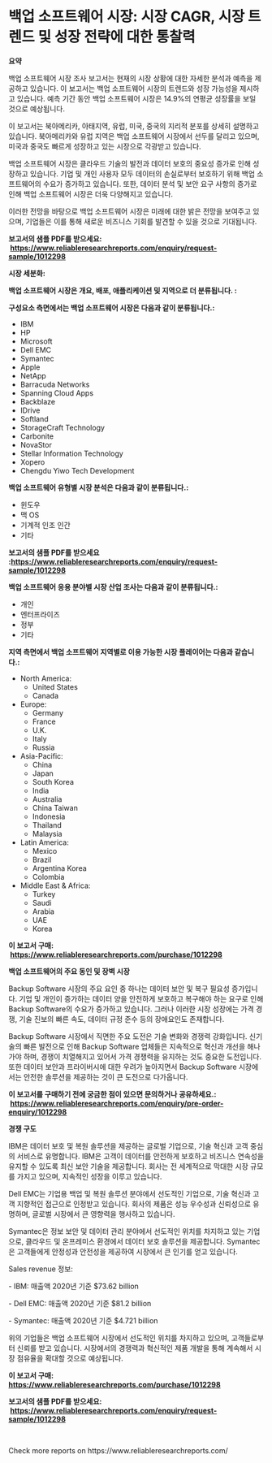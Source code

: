 <p><h1>백업 소프트웨어 시장: 시장 CAGR, 시장 트렌드 및 성장 전략에 대한 통찰력</h1></p><p><strong>요약</strong></p>
<p><p>백업 소프트웨어 시장 조사 보고서는 현재의 시장 상황에 대한 자세한 분석과 예측을 제공하고 있습니다. 이 보고서는 백업 소프트웨어 시장의 트렌드와 성장 가능성을 제시하고 있습니다. 예측 기간 동안 백업 소프트웨어 시장은 14.9%의 연평균 성장률을 보일 것으로 예상됩니다.</p><p>이 보고서는 북아메리카, 아태지역, 유럽, 미국, 중국의 지리적 분포를 상세히 설명하고 있습니다. 북아메리카와 유럽 지역은 백업 소프트웨어 시장에서 선두를 달리고 있으며, 미국과 중국도 빠르게 성장하고 있는 시장으로 각광받고 있습니다.</p><p>백업 소프트웨어 시장은 클라우드 기술의 발전과 데이터 보호의 중요성 증가로 인해 성장하고 있습니다. 기업 및 개인 사용자 모두 데이터의 손실로부터 보호하기 위해 백업 소프트웨어의 수요가 증가하고 있습니다. 또한, 데이터 분석 및 보안 요구 사항의 증가로 인해 백업 소프트웨어 시장은 더욱 다양해지고 있습니다.</p><p>이러한 전망을 바탕으로 백업 소프트웨어 시장은 미래에 대한 밝은 전망을 보여주고 있으며, 기업들은 이를 통해 새로운 비즈니스 기회를 발견할 수 있을 것으로 기대됩니다.</p></p>
<p><strong>보고서의 샘플 PDF를 받으세요: &nbsp;<a href="https://www.reliableresearchreports.com/enquiry/request-sample/1012298">https://www.reliableresearchreports.com/enquiry/request-sample/1012298</a></strong></p>
<p><strong>시장 세분화:</strong></p>
<p><strong> 백업 소프트웨어 시장은 개요, 배포, 애플리케이션 및 지역으로 더 분류됩니다. :</strong></p>
<p><strong>구성요소 측면에서는 백업 소프트웨어 시장은 다음과 같이 분류됩니다.:</strong></p>
<p><ul><li>IBM</li><li>HP</li><li>Microsoft</li><li>Dell EMC</li><li>Symantec</li><li>Apple</li><li>NetApp</li><li>Barracuda Networks</li><li>Spanning Cloud Apps</li><li>Backblaze</li><li>IDrive</li><li>Softland</li><li>StorageCraft Technology</li><li>Carbonite</li><li>NovaStor</li><li>Stellar Information Technology</li><li>Xopero</li><li>Chengdu Yiwo Tech Development</li></ul></p>
<p><strong> 백업 소프트웨어 유형별 시장 분석은 다음과 같이 분류됩니다.:</strong></p>
<p><ul><li>윈도우</li><li>맥 OS</li><li>기계적 인조 인간</li><li>기타</li></ul></p>
<p><strong>보고서의 샘플 PDF를 받으세요 :<a href="https://www.reliableresearchreports.com/enquiry/request-sample/1012298">https://www.reliableresearchreports.com/enquiry/request-sample/1012298</a></strong></p>
<p><strong> 백업 소프트웨어 응용 분야별 시장 산업 조사는 다음과 같이 분류됩니다.:</strong></p>
<p><ul><li>개인</li><li>엔터프라이즈</li><li>정부</li><li>기타</li></ul></p>
<p><strong>지역 측면에서 백업 소프트웨어 지역별로 이용 가능한 시장 플레이어는 다음과 같습니다.:</strong></p>
<p><ul>
    <li>
        North America:
        <ul>
            <li>United States</li>
            <li>Canada</li>
        </ul>
    </li>
    <li>
        Europe:
        <ul>
            <li>Germany</li>
            <li>France</li>
            <li>U.K.</li>
            <li>Italy</li>
            <li>Russia</li>
        </ul>
    </li>
    <li>
        Asia-Pacific:
        <ul>
            <li>China</li>
            <li>Japan</li>
            <li>South Korea</li>
            <li>India</li>
            <li>Australia</li>
            <li>China Taiwan</li>
            <li>Indonesia</li>
            <li>Thailand</li>
            <li>Malaysia</li>
        </ul>
    </li>
    <li>
        Latin America:
        <ul>
            <li>Mexico</li>
            <li>Brazil</li>
            <li>Argentina Korea</li>
            <li>Colombia</li>
        </ul>
    </li>
    <li>
        Middle East & Africa:
        <ul>
            <li>Turkey</li>
            <li>Saudi</li>
            <li>Arabia</li>
            <li>UAE</li>
            <li>Korea</li>
        </ul>
    </li>
    </ul></p>
<p><strong>이 보고서 구매: &nbsp;<a href="https://www.reliableresearchreports.com/purchase/1012298">https://www.reliableresearchreports.com/purchase/1012298</a></strong></p>
<p><strong>백업 소프트웨어의 주요 동인 및 장벽 시장</strong></p>
<p><p>Backup Software 시장의 주요 요인 중 하나는 데이터 보안 및 복구 필요성 증가입니다. 기업 및 개인이 증가하는 데이터 양을 안전하게 보호하고 복구해야 하는 요구로 인해 Backup Software의 수요가 증가하고 있습니다. 그러나 이러한 시장 성장에는 가격 경쟁, 기술 진보의 빠른 속도, 데이터 규정 준수 등의 장애요인도 존재합니다.</p><p>Backup Software 시장에서 직면한 주요 도전은 기술 변화와 경쟁력 강화입니다. 신기술의 빠른 발전으로 인해 Backup Software 업체들은 지속적으로 혁신과 개선을 해나가야 하며, 경쟁이 치열해지고 있어서 가격 경쟁력을 유지하는 것도 중요한 도전입니다. 또한 데이터 보안과 프라이버시에 대한 우려가 높아지면서 Backup Software 시장에서는 안전한 솔루션을 제공하는 것이 큰 도전으로 다가옵니다.</p></p>
<p><strong>이 보고서를 구매하기 전에 궁금한 점이 있으면 문의하거나 공유하세요.: &nbsp;<a href="https://www.reliableresearchreports.com/enquiry/pre-order-enquiry/1012298">https://www.reliableresearchreports.com/enquiry/pre-order-enquiry/1012298</a></strong></p>
<p><strong>경쟁 구도</strong></p>
<p><p>IBM은 데이터 보호 및 복원 솔루션을 제공하는 글로벌 기업으로, 기술 혁신과 고객 중심의 서비스로 유명합니다. IBM은 고객이 데이터를 안전하게 보호하고 비즈니스 연속성을 유지할 수 있도록 최신 보안 기술을 제공합니다. 회사는 전 세계적으로 막대한 시장 규모를 가지고 있으며, 지속적인 성장을 이루고 있습니다.</p><p>Dell EMC는 기업용 백업 및 복원 솔루션 분야에서 선도적인 기업으로, 기술 혁신과 고객 지향적인 접근으로 인정받고 있습니다. 회사의 제품은 성능 우수성과 신뢰성으로 유명하며, 글로벌 시장에서 큰 영향력을 행사하고 있습니다.</p><p>Symantec은 정보 보안 및 데이터 관리 분야에서 선도적인 위치를 차지하고 있는 기업으로, 클라우드 및 온프레미스 환경에서 데이터 보호 솔루션을 제공합니다. Symantec은 고객들에게 안정성과 안전성을 제공하여 시장에서 큰 인기를 얻고 있습니다.</p><p>Sales revenue 정보:</p><p>- IBM: 매출액 2020년 기준 $73.62 billion</p><p>- Dell EMC: 매출액 2020년 기준 $81.2 billion</p><p>- Symantec: 매출액 2020년 기준 $4.721 billion</p><p>위의 기업들은 백업 소프트웨어 시장에서 선도적인 위치를 차지하고 있으며, 고객들로부터 신뢰를 받고 있습니다. 시장에서의 경쟁력과 혁신적인 제품 개발을 통해 계속해서 시장 점유율을 확대할 것으로 예상됩니다.</p></p>
<p><strong>이 보고서 구매: &nbsp; <a href="https://www.reliableresearchreports.com/purchase/1012298">https://www.reliableresearchreports.com/purchase/1012298</a></strong></p>
<p><strong>보고서의 샘플 PDF를 받으세요: &nbsp;<a href="https://www.reliableresearchreports.com/enquiry/request-sample/1012298">https://www.reliableresearchreports.com/enquiry/request-sample/1012298</a></strong><strong></strong></p>
<p>&nbsp;</p>
<p>Check more reports on https://www.reliableresearchreports.com/</p>